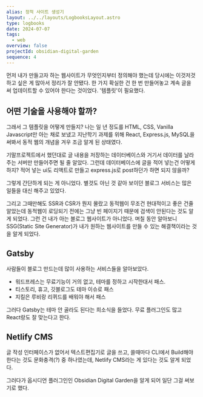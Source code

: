```yaml
---
alias: 정적 사이트 생성기
layout: ../../layouts/LogbooksLayout.astro
type: logbooks
date: 2024-07-07
tags:
  - web
overview: false
projectId: obsidian-digital-garden
sequence: 4
---
```

먼저 내가 만들고자 하는 웹사이트가 무엇인지부터 정의해야 했는데 당시에는 이것저것 하고 싶은 게 많아서 정리가 잘 안됐다. 한 가지 확실한 건 한 번 만들어놓고 계속 글을 써 업데이트할 수 있어야 한다는 것이었다. '템플릿'이 필요했다.

## 어떤 기술을 사용해야 할까?
그래서 그 템플릿을 어떻게 만들지? 나는 일 년 정도를 HTML, CSS, Vanilla Javascript만 아는 채로 보냈고 지난학기 과제를 위해 React, Express.js, MySQL을 써봐서 동적 웹의 개념을 겨우 조금 알게 된 상태였다.

기말프로젝트에서 했던대로 글 내용을 저장하는 데이터베이스와 거기서 데이터를 날라주는 서버만 만들어주면 될 줄 알았다. 그런데 데이터베이스에 글을 적어 넣는건 어떻게 하지? 적어 넣는 ui도 리액트로 만들고 express.js로 post하던가 하면 되지 않을까? 

그렇게 간단하게 되는 게 아니었다. 별것도 아닌 것 같아 보이던 블로그 서비스는 많은  일들을 대신 해주고 있었다.

그리고 그때만해도 SSR과 CSR가 뭔지 몰랐고 동적웹이 무조건 현대적이고 좋은 건줄 알았는데 동적웹이 로딩되기 전에는 그냥 빈 페이지기 때문에 검색이 안된다는 것도 알게 되었다. 그런 건 내가 아는 블로그 웹사이트가 아니었다. 며칠 동안 알아보니 SSG(Static Site Generator)가 내가 원하는 웹사이트를 만들 수 있는 해결책이라는 것을 알게 되었다.

## Gatsby
사람들이 블로그 만드는데 많이 사용하는 서비스들을 알아보았다.

- 워드프레스는 무료기능이 거의 없고, 테마를 정하고 시작한대서 패스.
- 티스토리, 휴고, 깃블로그도 테마 이슈로 패스
- 지킬은 루비랑 리퀴드를 배워야 해서 패스

그러다 Gatsby는 테마 안 골라도 된다는 희소식을 들었다. 무료 플러그인도 많고 React랑도 잘 맞는다고 한다.

## Netlify CMS
글 작성 인터페이스가 없어서 텍스트편집기로 글을 쓰고, 쓸때마다 CLI에서 Build해야 한다는 것도 문화충격(?) 중 하나였는데, Netlify CMS라는 게 있다는 것도 알게 되었다.

그러다가 옵시디언 플러그인인 Obsidian Digital Garden을 알게 되어 일단 그걸 써보기로 했다.
